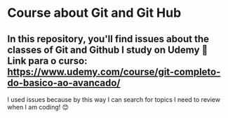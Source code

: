 # Course about Git and Git Hub
In this repository, you'll find issues about the classes of Git and Github I study on Udemy
🔗 **Link para o curso:** https://www.udemy.com/course/git-completo-do-basico-ao-avancado/ 
-----
I used issues because by this way I can search for topics I need to review when I am coding! 😊

